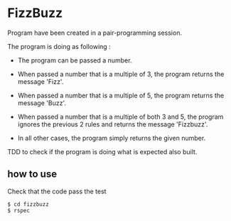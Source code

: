 # FizzBuzz #

Program have been created in a pair-programming session.

The program is doing as following :

- The program can be passed a number.

- When passed a number that is a multiple of 3, the program returns the message 'Fizz'.

- When passed a number that is a multiple of 5, the program returns the message 'Buzz'.

- When passed a number that is a multiple of both 3 and 5, the program ignores the previous 2 rules and returns the message 'Fizzbuzz'.

- In all other cases, the program simply returns the given number.

TDD to check if the program is doing what is expected also built.

## how to use ##

Check that the code pass the test

```shell
$ cd fizzbuzz
$ rspec
```